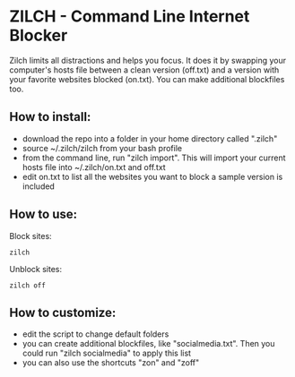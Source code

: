 ZILCH - Command Line Internet Blocker
===

Zilch limits all distractions and helps you focus. It does it by swapping your computer's hosts file between a clean version (off.txt) and a version with your favorite websites blocked (on.txt). You can make additional blockfiles too.

How to install:
---

- download the repo into a folder in your home directory called ".zilch"
- source ~/.zilch/zilch from your bash profile
- from the command line, run "zilch import". This will import your current hosts file into ~/.zilch/on.txt and off.txt
- edit on.txt to list all the websites you want to block a sample version is included

How to use:
---

Block sites:

    zilch
    
Unblock sites:

    zilch off

How to customize:
---

- edit the script to change default folders
- you can create additional blockfiles, like "socialmedia.txt". Then you could run "zilch socialmedia" to apply this list
- you can also use the shortcuts "zon" and "zoff"
